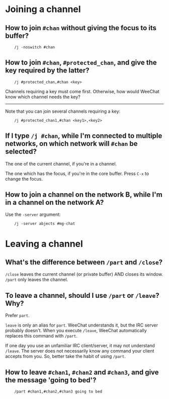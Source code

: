 # Joining a channel
## How to join `#chan` without giving the focus to its buffer?

        /j -noswitch #chan

## How to join `#chan`, `#protected_chan`, and give the key required by the latter?

        /j #protected_chan,#chan <key>

Channels requiring a key must come first.
Otherwise, how would WeeChat know which channel needs the key?

---

Note that you can join several channels requiring a key:

        /j #protected_chan1,#chan <key1>,<key2>

###
## If I type `/j #chan`, while I'm connected to multiple networks, on which network will `#chan` be selected?

The one of the current channel, if you're in a channel.

The one which has the focus, if you're in the core buffer.
Press `C-x` to change the focus.

## How to join a channel on the network B, while I'm in a channel on the network A?

Use the `-server` argument:

        /j -server abjects #mg-chat

##
# Leaving a channel
## What's the difference between `/part` and `/close`?

`/close` leaves the current channel (or private buffer) AND closes its window.
`/part` only leaves the channel.

## To leave a channel, should I use `/part` or `/leave`?   Why?

Prefer `part`.

`leave` is only an alias for `part`.
WeeChat understands it, but the IRC server probably doesn't.
When  you execute  `/leave`, WeeChat  automatically replaces  this command  with
`/part`.

If  one day  you use  an  unfamiliar IRC  client/server, it  may not  understand
`/leave`.
The server does not necessarily know any command your client accepts from you.
So, better take the habit of using `/part`.

## How to leave `#chan1`, `#chan2` and `#chan3`, and give the message 'going to bed'?

        /part #chan1,#chan2,#chan3 going to bed

